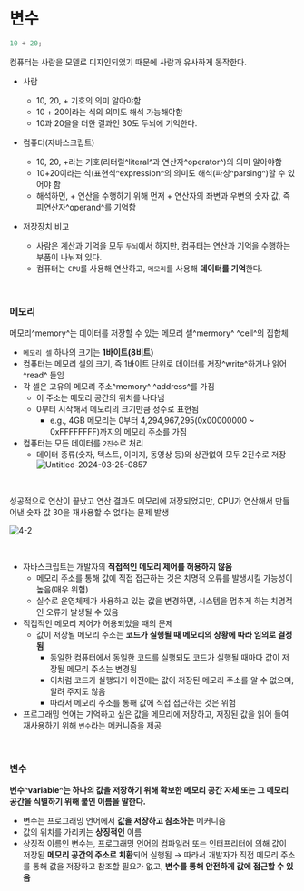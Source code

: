 # 변수

```js
10 + 20;
```

컴퓨터는 사람을 모델로 디자인되었기 때문에 사람과 유사하게 동작한다.

- 사람
  - 10, 20, + 기호의 의미 알아야함
  - 10 + 20이라는 식의 의미도 해석 가능해야함
  - 10과 20을을 더한 결과인 30도 두뇌에 기억한다.
- 컴퓨터(자바스크립트)

  - 10, 20, +라는 기호(리터럴^literal^과 연산자^operator^)의 의미 알아야함
  - 10+20이라는 식(표현식^expression^의 의미도 해석(파싱^parsing^)할 수 있어야 함
  - 해석하면, + 연산을 수행하기 위해 먼저 + 연산자의 좌변과 우변의 숫자 값, 즉 피연산자^operand^를 기억함

- 저장장치 비교
  - 사람은 계산과 기억을 모두 `두뇌`에서 하지만, 컴퓨터는 연산과 기억을 수행하는 부품이 나눠져 있다.
  - 컴퓨터는 `CPU`를 사용해 연산하고, `메모리`를 사용해 **데이터를 기억**한다.

<br>

### 메모리

메모리^memory^는 데이터를 저장할 수 있는 메모리 셀^mermory^ ^cell^의 집합체

- `메모리 셀` 하나의 크기는 **1바이트(8비트)**
- 컴퓨터는 메모리 셀의 크기, 즉 1바이트 단위로 데이터를 저장^write^하거나 읽어^read^ 들임
- 각 셀은 고유의 메모리 주소^memory^ ^address^를 가짐
  - 이 주소는 메모리 공간의 위치를 나타냄
  - 0부터 시작해서 메모리의 크기만큼 정수로 표현됨
    - e.g., 4GB 메모리는 0부터 4,294,967,295(0x00000000 ~ 0xFFFFFFFF)까지의 메모리 주소를 가짐
- 컴퓨터는 모든 데이터를 `2진수`로 처리
  - 데이터 종류(숫자, 텍스트, 이미지, 동영상 등)와 상관없이 모두 2진수로 저장
    <br>
    ![Untitled-2024-03-25-0857](https://github.com/lbo728/ModernJavaScript/assets/72309817/8c74e171-9b6f-43b4-bb07-fdf4f9c98b81)

<br>

성공적으로 연산이 끝났고 연산 결과도 메모리에 저장되었지만, CPU가 연산해서 만들어낸 숫자 값 30을 재사용할 수 없다는 문제 발생

![4-2](https://github.com/lbo728/ModernJavaScript/assets/72309817/7e7fa80c-640f-4b72-ae96-bad982f39de0)

<br>

- 자바스크립트는 개발자의 **직접적인 메모리 제어를 허용하지 않음**
  - 메모리 주소를 통해 값에 직접 접근하는 것은 치명적 오류를 발생시킬 가능성이 높음(매우 위험)
  - 실수로 운영체제가 사용하고 있는 값을 변경하면, 시스템을 멈추게 하는 치명적인 오류가 발생될 수 있음
- 직접적인 메모리 제어가 허용되었을 때의 문제
  - 값이 저장될 메모리 주소는 **코드가 실행될 때 메모리의 상황에 따라 임의로 결정됨**
    - 동일한 컴퓨터에서 동일한 코드를 실행되도 코드가 실행될 때마다 값이 저장될 메모리 주소는 변경됨
    - 이처럼 코드가 실행되기 이전에는 값이 저장된 메모리 주소를 알 수 없으며, 알려 주지도 않음
    - 따라서 메모리 주소를 통해 값에 직접 접근하는 것은 위험
- 프로그래밍 언어는 기억하고 싶은 값을 메모리에 저장하고, 저장된 값을 읽어 들여 재사용하기 위해 `변수`라는 메커니즘을 제공

<br>

### 변수

**변수^variable^는 하나의 값을 저장하기 위해 확보한 메모리 공간 자체 또는 그 메모리 공간을 식별하기 위해 붙인 이름을 말한다.**

- 변수는 프로그래밍 언어에서 **값을 저장하고 참조하는** 메커니즘
- 값의 위치를 가리키는 **상징적인** 이름
- 상징적 이름인 변수는, 프로그래밍 언어의 컴파일러 또는 인터프리터에 의해 값이 저장된 **메모리 공간의 주소로 치환**되어 실행됨
  → 따라서 개발자가 직접 메모리 주소를 통해 값을 저장하고 참조할 필요가 없고, **변수를 통해 안전하게 값에 접근할 수 있음**
